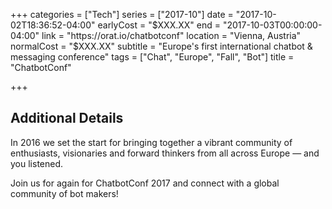 +++
categories = ["Tech"]
series = ["2017-10"]
date = "2017-10-02T18:36:52-04:00"
earlyCost = "$XXX.XX"
end = "2017-10-03T00:00:00-04:00"
link = "https://orat.io/chatbotconf"
location = "Vienna, Austria"
normalCost = "$XXX.XX"
subtitle = "Europe's first international chatbot & messaging conference"
tags = ["Chat", "Europe", "Fall", "Bot"]
title = "ChatbotConf"

+++
<!--more-->

## Additional Details

In 2016 we set the start for bringing together a vibrant community of enthusiasts, visionaries and forward thinkers from all across Europe — and you listened.

Join us for again for ChatbotConf 2017 and connect with a global community of bot makers!